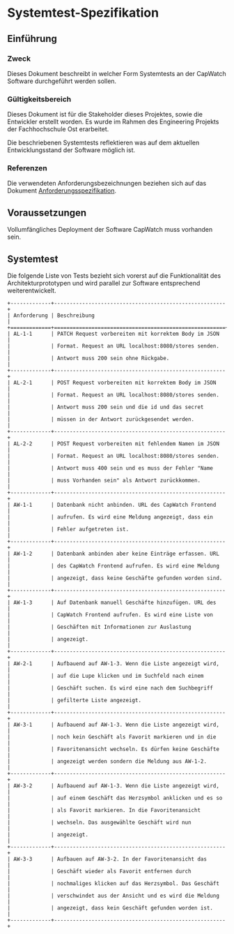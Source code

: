 # Systemtest-Spezifikation

## Einführung

### Zweck

Dieses Dokument beschreibt in welcher Form Systemtests an der CapWatch Software durchgeführt werden sollen.

### Gültigkeitsbereich

Dieses Dokument ist für die Stakeholder dieses Projektes, sowie die Entwickler erstellt worden. Es wurde im Rahmen des Engineering Projekts der Fachhochschule Ost erarbeitet.

Die beschriebenen Systemtests reflektieren was auf dem aktuellen Entwicklungsstand der Software möglich ist.

### Referenzen

Die verwendeten Anforderungsbezeichnungen beziehen sich auf das Dokument [Anforderungsspezifikation](../analyse/anforderungsspezifikation.md).

## Voraussetzungen

Vollumfängliches Deployment der Software CapWatch muss vorhanden sein.

## Systemtest

Die folgende Liste von Tests bezieht sich vorerst auf die Funktionalität des Architekturprototypen und wird parallel zur Software entsprechend weiterentwickelt.

```eval_rst
+-------------+-------------------------------------------------------+
| Anforderung | Beschreibung                                          |
+=============+=======================================================+
| AL-1-1      | PATCH Request vorbereiten mit korrektem Body im JSON  |
|             | Format. Request an URL localhost:8080/stores senden.  |
|             | Antwort muss 200 sein ohne Rückgabe.                  |
+-------------+-------------------------------------------------------+
| AL-2-1      | POST Request vorbereiten mit korrektem Body im JSON   |
|             | Format. Request an URL localhost:8080/stores senden.  |
|             | Antwort muss 200 sein und die id und das secret       |
|             | müssen in der Antwort zurückgesendet werden.          |
+-------------+-------------------------------------------------------+
| AL-2-2      | POST Request vorbereiten mit fehlendem Namen im JSON  |
|             | Format. Request an URL localhost:8080/stores senden.  |
|             | Antwort muss 400 sein und es muss der Fehler "Name    |
|             | muss Vorhanden sein" als Antwort zurückkommen.        |
+-------------+-------------------------------------------------------+
| AW-1-1      | Datenbank nicht anbinden. URL des CapWatch Frontend   |
|             | aufrufen. Es wird eine Meldung angezeigt, dass ein    |
|             | Fehler aufgetreten ist.                               |
+-------------+-------------------------------------------------------+
| AW-1-2      | Datenbank anbinden aber keine Einträge erfassen. URL  |
|             | des CapWatch Frontend aufrufen. Es wird eine Meldung  |
|             | angezeigt, dass keine Geschäfte gefunden worden sind. |
+-------------+-------------------------------------------------------+
| AW-1-3      | Auf Datenbank manuell Geschäfte hinzufügen. URL des   |
|             | CapWatch Frontend aufrufen. Es wird eine Liste von    |
|             | Geschäften mit Informationen zur Auslastung           |
|             | angezeigt.                                            |
+-------------+-------------------------------------------------------+
| AW-2-1      | Aufbauend auf AW-1-3. Wenn die Liste angezeigt wird,  |
|             | auf die Lupe klicken und im Suchfeld nach einem       |
|             | Geschäft suchen. Es wird eine nach dem Suchbegriff    |
|             | gefilterte Liste angezeigt.                           |
+-------------+-------------------------------------------------------+
| AW-3-1      | Aufbauend auf AW-1-3. Wenn die Liste angezeigt wird,  |
|             | noch kein Geschäft als Favorit markieren und in die   |
|             | Favoritenansicht wechseln. Es dürfen keine Geschäfte  |
|             | angezeigt werden sondern die Meldung aus AW-1-2.      |
+-------------+-------------------------------------------------------+
| AW-3-2      | Aufbauend auf AW-1-3. Wenn die Liste angezeigt wird,  |
|             | auf einem Geschäft das Herzsymbol anklicken und es so |
|             | als Favorit markieren. In die Favoritenansicht        |
|             | wechseln. Das ausgewählte Geschäft wird nun           |
|             | angezeigt.                                            |
+-------------+-------------------------------------------------------+
| AW-3-3      | Aufbauen auf AW-3-2. In der Favoritenansicht das      |
|             | Geschäft wieder als Favorit entfernen durch           |
|             | nochmaliges klicken auf das Herzsymbol. Das Geschäft  |
|             | verschwindet aus der Ansicht und es wird die Meldung  |
|             | angezeigt, dass kein Geschäft gefunden worden ist.    |
+-------------+-------------------------------------------------------+
```
